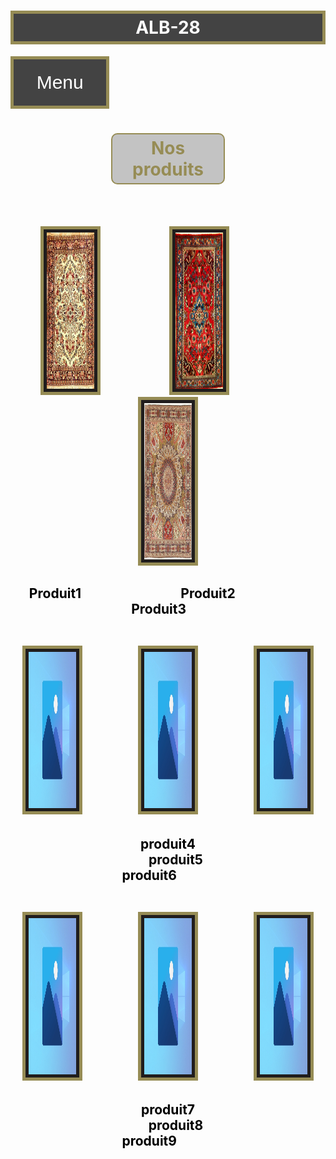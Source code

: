 <!DOCTYPE html>
<html>
        
<head style="color:black">
    <style>
        .boutonmenuprincipal {
        background-color: rgba(24, 24, 24, 0.808);
        color: rgb(255, 255, 255);
        border: solid 5px rgb(150, 140, 85);
        cursor: pointer;
        padding:20px;
        margin-top:0px;
        font-size: 30px;
        }
        .boutonmenuprincipal:hover {
        background-color: rgba(24, 24, 24, 0.808);
        }
        .dropdown {
        position: relative;
        display: inline-block;
        }
        .dropdown-child {
        display: none;
        background-color: rgba(24, 24, 24, 0.808);
        min-width: 50px;
        }
        .dropdown-child a {
        color: white;
        padding: 20px;
        text-decoration: none;
        display: block;
        }
        .dropdown:hover .dropdown-child {
        display: block;
        }
        .bordure2{
        border: solid 5px rgb(150, 140, 85);
        background-color: #201d1d;
        font-size: 40px;
        padding: 5px;
        }
        .nom{ 
        border: solid 5px rgb(150, 140, 85);
        background-color: rgba(24, 24, 24, 0.808);
        padding:5px;
        position:unset;
        }
        .encadrer{
        border: solid 2px rgb(150, 140, 85);
        padding: 5px;
        background-color: rgba(0, 0, 0, 0.233);
        border-radius: 10px;
        margin-left: auto;
        margin-right: auto;
        width: 6em;
        }
    </style>
    <h1 class=nom style="color:rgb(255, 255, 255);"  font-weight=bold  align = "center"> ALB-28  </h1>
    <div class="dropdown">
        <button class="boutonmenuprincipal">&nbsp;&nbsp;Menu&nbsp;&nbsp;</button>
        <div class="dropdown-child">
        <a href="modelesite.html">Nos poduits</a>
        <a href="test2.html">Se connecter</a>
        <a href="test1.html">S'inscrire</a>
        <a href="test1.htmls">Nous contacter</a>
        </div>
    </div>
    <meta charset="utf-8">
</head>
<body background="nd1.jpg">
<h1 class="encadrer" style="color:rgb(150, 140, 85)"  font-weight=bold   align = "center">Nos produits</h1>
<br><br>
<p align=center>
    <img class="bordure2" border="5" src="p1.jfif" id="p1" height=250 width=15%> &nbsp;&nbsp;&nbsp;&nbsp;&nbsp;&nbsp;&nbsp;&nbsp;&nbsp;&nbsp;&nbsp;&nbsp;&nbsp;&nbsp;&nbsp;&nbsp;&nbsp;&nbsp;&nbsp;&nbsp;&nbsp;&nbsp;&nbsp;&nbsp;&nbsp;&nbsp;
    <img class="bordure2" border="5" src="p2.jfif" id="p1" height=250  width=15%> &nbsp;&nbsp;&nbsp;&nbsp;&nbsp;&nbsp;&nbsp;&nbsp;&nbsp;&nbsp;&nbsp;&nbsp;&nbsp;&nbsp;&nbsp;&nbsp;&nbsp;&nbsp;&nbsp;&nbsp;&nbsp;&nbsp;&nbsp;&nbsp;&nbsp;&nbsp;
    <img class="bordure2" border="5" src="p3.jfif" id="p1" height=250 width=15%> 
</p>

<h2 style="color:#000000"  align=center border="1" id="p1" >&nbsp;&nbsp;&nbsp;&nbsp;&nbsp;&nbsp;Produit1&nbsp;&nbsp;&nbsp;&nbsp;&nbsp;&nbsp;&nbsp;&nbsp;&nbsp;&nbsp;&nbsp;&nbsp;&nbsp;&nbsp;&nbsp;&nbsp;&nbsp;&nbsp;&nbsp;&nbsp;&nbsp;&nbsp;&nbsp;&nbsp;&nbsp;&nbsp;&nbsp;&nbsp;&nbsp;&nbsp;&nbsp;&nbsp;Produit2&nbsp;&nbsp;&nbsp;&nbsp;&nbsp;&nbsp;&nbsp;&nbsp;&nbsp;&nbsp;&nbsp;&nbsp;&nbsp;&nbsp;&nbsp;&nbsp;&nbsp;&nbsp;&nbsp;&nbsp;&nbsp;&nbsp;&nbsp;&nbsp;&nbsp;&nbsp;&nbsp;&nbsp;&nbsp;&nbsp;&nbsp;&nbsp;&nbsp;&nbsp;Produit3&nbsp;&nbsp;&nbsp;&nbsp;&nbsp;&nbsp;&nbsp;&nbsp;&nbsp;&nbsp;&nbsp;
<br><br> 
<p align=center>
    <img  class="bordure2" border="5" src="image.jpg" id="p1" height=250 width=15%> &nbsp;&nbsp;&nbsp;&nbsp;&nbsp;&nbsp;&nbsp;&nbsp;&nbsp;&nbsp;&nbsp;&nbsp;&nbsp;&nbsp;&nbsp;&nbsp;
    <img  class="bordure2" border="5" src="image.jpg" id="p1" height=250  width=15%> &nbsp;&nbsp;&nbsp;&nbsp;&nbsp;&nbsp;&nbsp;&nbsp;&nbsp;&nbsp;&nbsp;&nbsp;&nbsp;&nbsp;&nbsp;&nbsp;
    <img  class="bordure2" border="5" src="image.jpg" id="p1" height=250 width=15%> 
</p>

<h2 style="color:#000000"  align=center border="1" id="p1" >produit4 &nbsp;&nbsp;&nbsp;&nbsp;&nbsp;&nbsp;&nbsp;&nbsp;&nbsp;&nbsp;&nbsp;&nbsp;&nbsp;&nbsp;&nbsp;&nbsp;&nbsp;&nbsp;&nbsp;&nbsp;&nbsp;&nbsp;&nbsp;&nbsp;&nbsp;&nbsp;&nbsp;&nbsp;&nbsp;&nbsp;&nbsp;&nbsp;&nbsp;&nbsp;&nbsp;&nbsp;&nbsp;&nbsp;&nbsp;&nbsp;&nbsp;&nbsp;&nbsp;&nbsp;produit5&nbsp;&nbsp;&nbsp;&nbsp;&nbsp;&nbsp;&nbsp;&nbsp;&nbsp;&nbsp;&nbsp;&nbsp;&nbsp;&nbsp;&nbsp;&nbsp;&nbsp;&nbsp;&nbsp;&nbsp;&nbsp;&nbsp;&nbsp;&nbsp;&nbsp;&nbsp;&nbsp;&nbsp;&nbsp;&nbsp;&nbsp;&nbsp;&nbsp;&nbsp;&nbsp;&nbsp;&nbsp;&nbsp;&nbsp;&nbsp;&nbsp;&nbsp;&nbsp;&nbsp;&nbsp;produit6&nbsp;&nbsp;&nbsp;&nbsp;&nbsp;&nbsp;&nbsp;&nbsp;&nbsp;&nbsp;&nbsp;&nbsp;&nbsp;&nbsp;&nbsp;&nbsp;&nbsp;&nbsp;
<br><br> 
<p align=center>
    <img  class="bordure2" border="5" src="image.jpg" id="p1" height=250 width=15%> &nbsp;&nbsp;&nbsp;&nbsp;&nbsp;&nbsp;&nbsp;&nbsp;&nbsp;&nbsp;&nbsp;&nbsp;&nbsp;&nbsp;&nbsp;&nbsp;
    <img  class="bordure2" border="5" src="image.jpg" id="p1" height=250  width=15%> &nbsp;&nbsp;&nbsp;&nbsp;&nbsp;&nbsp;&nbsp;&nbsp;&nbsp;&nbsp;&nbsp;&nbsp;&nbsp;&nbsp;&nbsp;&nbsp;
    <img  class="bordure2" border="5" src="image.jpg" id="p1" height=250 width=15%> 
</p>

<h2 style="color:#000000"  align=center border="1" id="p1" >produit7 &nbsp;&nbsp;&nbsp;&nbsp;&nbsp;&nbsp;&nbsp;&nbsp;&nbsp;&nbsp;&nbsp;&nbsp;&nbsp;&nbsp;&nbsp;&nbsp;&nbsp;&nbsp;&nbsp;&nbsp;&nbsp;&nbsp;&nbsp;&nbsp;&nbsp;&nbsp;&nbsp;&nbsp;&nbsp;&nbsp;&nbsp;&nbsp;&nbsp;&nbsp;&nbsp;&nbsp;&nbsp;&nbsp;&nbsp;&nbsp;&nbsp;&nbsp;&nbsp;&nbsp;produit8&nbsp;&nbsp;&nbsp;&nbsp;&nbsp;&nbsp;&nbsp;&nbsp;&nbsp;&nbsp;&nbsp;&nbsp;&nbsp;&nbsp;&nbsp;&nbsp;&nbsp;&nbsp;&nbsp;&nbsp;&nbsp;&nbsp;&nbsp;&nbsp;&nbsp;&nbsp;&nbsp;&nbsp;&nbsp;&nbsp;&nbsp;&nbsp;&nbsp;&nbsp;&nbsp;&nbsp;&nbsp;&nbsp;&nbsp;&nbsp;&nbsp;&nbsp;&nbsp;&nbsp;&nbsp;produit9&nbsp;&nbsp;&nbsp;&nbsp;&nbsp;&nbsp;&nbsp;&nbsp;&nbsp;&nbsp;&nbsp;&nbsp;&nbsp;&nbsp;&nbsp;&nbsp;&nbsp;&nbsp;
<br><br> 

<br><br><br><br><br><br><br><br><br><br><br><br><br><br>
<br><br><br><br><br><br><br><br><br><br><br><br><br><br>
<br><br><br><br><br><br>

</body>
</html>

